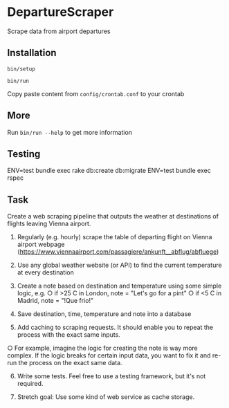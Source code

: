 # DepartureScraper
Scrape data from airport departures

## Installation

`bin/setup`

`bin/run`

Copy paste content from `config/crontab.conf` to your crontab

## More

Run `bin/run --help` to get more information

## Testing

ENV=test bundle exec rake db:create db:migrate
ENV=test bundle exec rspec

## Task

Create a web scraping pipeline that outputs the weather at destinations of flights leaving Vienna
airport.
1. Regularly (e.g. hourly) scrape the table of departing flight on Vienna airport webpage
(https://www.viennaairport.com/passagiere/ankunft__abflug/abfluege)

2. Use any global weather website (or API) to find the current temperature at every
destination

3. Create a note based on destination and temperature using some simple logic, e.g.
○ if >25 C in London, note = "Let's go for a pint"
○ if <5 C in Madrid, note = "!Que frio!"

4. Save destination, time, temperature and note into a database

5. Add caching to scraping requests. It should enable you to repeat the process with the
exact same inputs.

○ For example, imagine the logic for creating the note is way more complex. If the
logic breaks for certain input data, you want to fix it and re-run the process on the
exact same data.

6. Write some tests. Feel free to use a testing framework, but it's not required.

7. Stretch goal: Use some kind of web service as cache storage.
